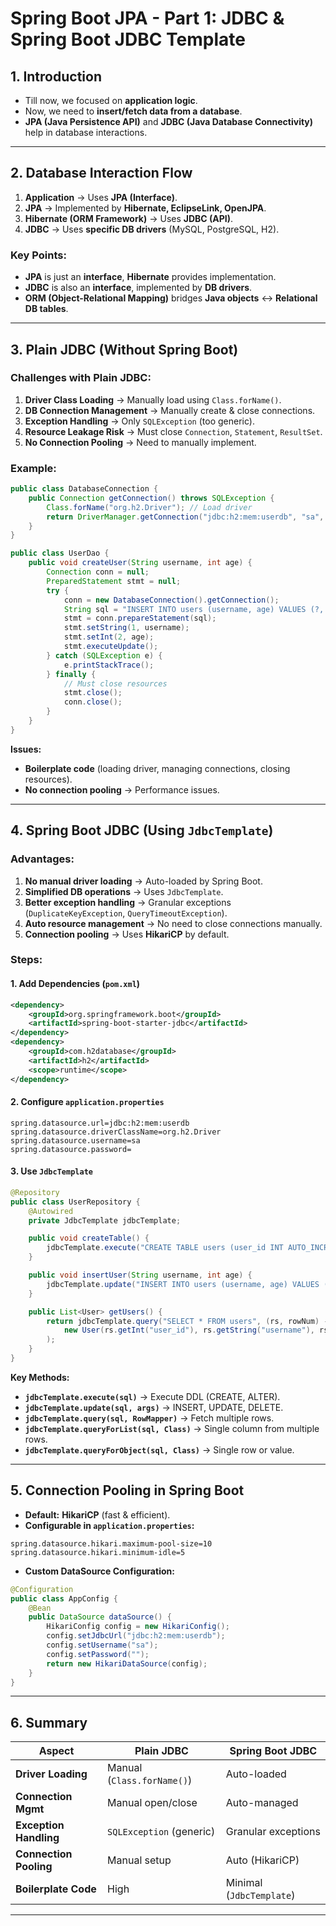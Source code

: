 # **Spring Boot JPA - Part 1: JDBC & Spring Boot JDBC Template**  

## **1. Introduction**  
- Till now, we focused on **application logic**.  
- Now, we need to **insert/fetch data from a database**.  
- **JPA (Java Persistence API)** and **JDBC (Java Database Connectivity)** help in database interactions.  

---

## **2. Database Interaction Flow**  
1. **Application** → Uses **JPA (Interface)**.  
2. **JPA** → Implemented by **Hibernate, EclipseLink, OpenJPA**.  
3. **Hibernate (ORM Framework)** → Uses **JDBC (API)**.  
4. **JDBC** → Uses **specific DB drivers** (MySQL, PostgreSQL, H2).  

### **Key Points:**  
- **JPA** is just an **interface**, **Hibernate** provides implementation.  
- **JDBC** is also an **interface**, implemented by **DB drivers**.  
- **ORM (Object-Relational Mapping)** bridges **Java objects** ↔ **Relational DB tables**.  

---

## **3. Plain JDBC (Without Spring Boot)**  
### **Challenges with Plain JDBC:**  
1. **Driver Class Loading** → Manually load using `Class.forName()`.  
2. **DB Connection Management** → Manually create & close connections.  
3. **Exception Handling** → Only `SQLException` (too generic).  
4. **Resource Leakage Risk** → Must close `Connection`, `Statement`, `ResultSet`.  
5. **No Connection Pooling** → Need to manually implement.  

### **Example:**  
```java
public class DatabaseConnection {
    public Connection getConnection() throws SQLException {
        Class.forName("org.h2.Driver"); // Load driver
        return DriverManager.getConnection("jdbc:h2:mem:userdb", "sa", ""); // Create connection
    }
}
```
```java
public class UserDao {
    public void createUser(String username, int age) {
        Connection conn = null;
        PreparedStatement stmt = null;
        try {
            conn = new DatabaseConnection().getConnection();
            String sql = "INSERT INTO users (username, age) VALUES (?, ?)";
            stmt = conn.prepareStatement(sql);
            stmt.setString(1, username);
            stmt.setInt(2, age);
            stmt.executeUpdate();
        } catch (SQLException e) {
            e.printStackTrace();
        } finally {
            // Must close resources
            stmt.close();
            conn.close();
        }
    }
}
```
**Issues:**  
- **Boilerplate code** (loading driver, managing connections, closing resources).  
- **No connection pooling** → Performance issues.  

---

## **4. Spring Boot JDBC (Using `JdbcTemplate`)**  
### **Advantages:**  
1. **No manual driver loading** → Auto-loaded by Spring Boot.  
2. **Simplified DB operations** → Uses `JdbcTemplate`.  
3. **Better exception handling** → Granular exceptions (`DuplicateKeyException`, `QueryTimeoutException`).  
4. **Auto resource management** → No need to close connections manually.  
5. **Connection pooling** → Uses **HikariCP** by default.  

### **Steps:**  
#### **1. Add Dependencies (`pom.xml`)**  
```xml
<dependency>
    <groupId>org.springframework.boot</groupId>
    <artifactId>spring-boot-starter-jdbc</artifactId>
</dependency>
<dependency>
    <groupId>com.h2database</groupId>
    <artifactId>h2</artifactId>
    <scope>runtime</scope>
</dependency>
```

#### **2. Configure `application.properties`**  
```properties
spring.datasource.url=jdbc:h2:mem:userdb
spring.datasource.driverClassName=org.h2.Driver
spring.datasource.username=sa
spring.datasource.password=
```

#### **3. Use `JdbcTemplate`**  
```java
@Repository
public class UserRepository {
    @Autowired
    private JdbcTemplate jdbcTemplate;

    public void createTable() {
        jdbcTemplate.execute("CREATE TABLE users (user_id INT AUTO_INCREMENT, username VARCHAR(255), age INT)");
    }

    public void insertUser(String username, int age) {
        jdbcTemplate.update("INSERT INTO users (username, age) VALUES (?, ?)", username, age);
    }

    public List<User> getUsers() {
        return jdbcTemplate.query("SELECT * FROM users", (rs, rowNum) -> 
            new User(rs.getInt("user_id"), rs.getString("username"), rs.getInt("age"))
        );
    }
}
```
**Key Methods:**  
- **`jdbcTemplate.execute(sql)`** → Execute DDL (CREATE, ALTER).  
- **`jdbcTemplate.update(sql, args)`** → INSERT, UPDATE, DELETE.  
- **`jdbcTemplate.query(sql, RowMapper)`** → Fetch multiple rows.  
- **`jdbcTemplate.queryForList(sql, Class)`** → Single column from multiple rows.  
- **`jdbcTemplate.queryForObject(sql, Class)`** → Single row or value.  

---

## **5. Connection Pooling in Spring Boot**  
- **Default:** **HikariCP** (fast & efficient).  
- **Configurable in `application.properties`:**  
```properties
spring.datasource.hikari.maximum-pool-size=10
spring.datasource.hikari.minimum-idle=5
```
- **Custom DataSource Configuration:**  
```java
@Configuration
public class AppConfig {
    @Bean
    public DataSource dataSource() {
        HikariConfig config = new HikariConfig();
        config.setJdbcUrl("jdbc:h2:mem:userdb");
        config.setUsername("sa");
        config.setPassword("");
        return new HikariDataSource(config);
    }
}
```

---

## **6. Summary**  
| **Aspect**          | **Plain JDBC** | **Spring Boot JDBC** |
|----------------------|----------------|----------------------|
| **Driver Loading**   | Manual (`Class.forName()`) | Auto-loaded |
| **Connection Mgmt**  | Manual open/close | Auto-managed |
| **Exception Handling** | `SQLException` (generic) | Granular exceptions |
| **Connection Pooling** | Manual setup | Auto (HikariCP) |
| **Boilerplate Code** | High | Minimal (`JdbcTemplate`) |

---
